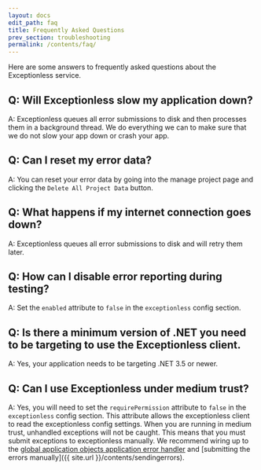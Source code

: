 ```yaml
---
layout: docs
edit_path: faq
title: Frequently Asked Questions
prev_section: troubleshooting
permalink: /contents/faq/
---
```


Here are some answers to frequently asked questions about the Exceptionless service.

## Q: Will Exceptionless slow my application down?
A: Exceptionless queues all error submissions to disk and then processes them in a background thread. We do
everything we can to make sure that we do not slow your app down or crash your app.

## Q: Can I reset my error data?
A: You can reset your error data by going into the manage project page and clicking the `Delete All Project Data` button.

## Q: What happens if my internet connection goes down?
A: Exceptionless queues all error submissions to disk and will retry them later.

## Q: How can I disable error reporting during testing?
A: Set the `enabled` attribute to `false` in the `exceptionless` config section.

## Q: Is there a minimum version of .NET you need to be targeting to use the Exceptionless client.
A: Yes, your application needs to be targeting .NET 3.5 or newer.

## Q: Can I use Exceptionless under medium trust?
A: Yes, you will need to set the `requirePermission` attribute to `false` in the `exceptionless` config section. This attribute allows the exceptionless client to read the exceptionless config settings. When you are running in medium trust, unhandled exceptions will not be caught. This means that you must submit exceptions to exceptionless manually. We recommend wiring up to the <a href="http://msdn.microsoft.com/en-us/library/24395wz3(v=vs.100).aspx" target="_blank">global application objects application error handler</a> and [submitting the errors manually]({{ site.url }}/contents/sendingerrors).
